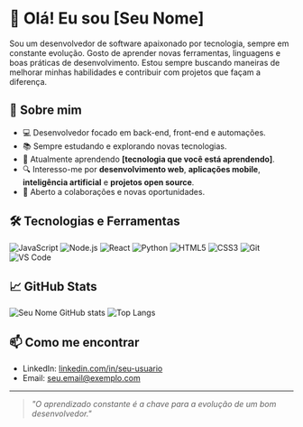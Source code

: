 # 👋 Olá! Eu sou [Seu Nome]

Sou um desenvolvedor de software apaixonado por tecnologia, sempre em constante evolução. Gosto de aprender novas ferramentas, linguagens e boas práticas de desenvolvimento. Estou sempre buscando maneiras de melhorar minhas habilidades e contribuir com projetos que façam a diferença.

## 🚀 Sobre mim

- 💻 Desenvolvedor focado em back-end, front-end e automações.
- 📚 Sempre estudando e explorando novas tecnologias.
- 🌱 Atualmente aprendendo **[tecnologia que você está aprendendo]**.
- 🔍 Interesso-me por **desenvolvimento web**, **aplicações mobile**, **inteligência artificial** e **projetos open source**.
- 🤝 Aberto a colaborações e novas oportunidades.

## 🛠️ Tecnologias e Ferramentas

![JavaScript](https://img.shields.io/badge/-JavaScript-F7DF1E?logo=javascript&logoColor=black)
![Node.js](https://img.shields.io/badge/-Node.js-339933?logo=node.js&logoColor=white)
![React](https://img.shields.io/badge/-React-61DAFB?logo=react&logoColor=black)
![Python](https://img.shields.io/badge/-Python-3776AB?logo=python&logoColor=white)
![HTML5](https://img.shields.io/badge/-HTML5-E34F26?logo=html5&logoColor=white)
![CSS3](https://img.shields.io/badge/-CSS3-1572B6?logo=css3&logoColor=white)
![Git](https://img.shields.io/badge/-Git-F05032?logo=git&logoColor=white)
![VS Code](https://img.shields.io/badge/-VS%20Code-007ACC?logo=visual-studio-code&logoColor=white)

## 📈 GitHub Stats

![Seu Nome GitHub stats](https://github-readme-stats.vercel.app/api?username=SeuUsuarioGitHub&show_icons=true&theme=radical)
![Top Langs](https://github-readme-stats.vercel.app/api/top-langs/?username=SeuUsuarioGitHub&layout=compact&theme=radical)

## 📫 Como me encontrar

- LinkedIn: [linkedin.com/in/seu-usuario](https://linkedin.com/in/seu-usuario)
- Email: seu.email@exemplo.com

---

> *"O aprendizado constante é a chave para a evolução de um bom desenvolvedor."*


